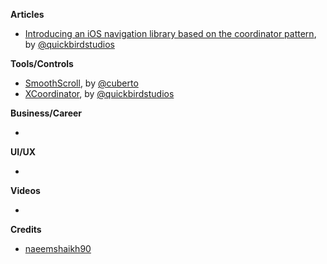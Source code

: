 **Articles**

* [Introducing an iOS navigation library based on the coordinator pattern](https://quickbirdstudios.com/blog/ios-navigation-library-based-on-the-coordinator-pattern/), by [@quickbirdstudios](https://github.com/quickbirdstudios)

**Tools/Controls**

* [SmoothScroll](https://github.com/Cuberto/smooth-scroll), by [@cuberto](https://twitter.com/cuberto)
* [XCoordinator](https://github.com/quickbirdstudios/XCoordinator), by [@quickbirdstudios](https://github.com/quickbirdstudios)

**Business/Career**

* 

**UI/UX**

* 

**Videos**

* 

**Credits**

* [naeemshaikh90](https://github.com/naeemshaikh90)
